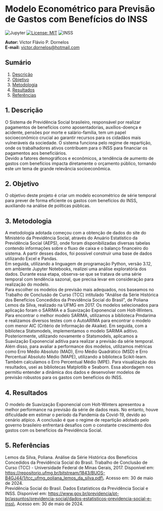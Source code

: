 # Modelo Econométrico para Previsão de Gastos com Benefícios do INSS
![Jupyter](https://img.shields.io/badge/Made%20with-Jupyter-orange?style=for-the-badge&logo=Jupyter)
[![License: MIT](https://img.shields.io/badge/License-MIT-yellow.svg)](https://opensource.org/licenses/MIT)
![INSS](https://admin-blog.grupogen.com.br/app/uploads/sites/2/2021/04/segurados-da-previdencia-social.jpg)

 **Autor:** Victor Flávio P. Dornelos\
**E-mail:** victor.dornelos@hotmail.com

## Sumário
1. [Descrição](https://github.com/victordornelos/Serie_temporal_previdencia_social?tab=readme-ov-file#1-descrição)
2. [Objetivo](https://github.com/victordornelos/Serie_temporal_previdencia_social?tab=readme-ov-file#2-objetivo)
3. [Metodologia](https://github.com/victordornelos/Serie_temporal_previdencia_social?tab=readme-ov-file#3-metodologia)
4. [Resultados](https://github.com/victordornelos/Serie_temporal_previdencia_social?tab=readme-ov-file#4-resultados)
5. [Referências](https://github.com/victordornelos/Serie_temporal_previdencia_social?tab=readme-ov-file#5-referências)

## 1. Descrição

O Sistema de Previdência Social brasileiro, responsável por realizar pagamentos de benefícios como aposentadorias, auxílios-doença e acidente, pensões por morte e salário-família, tem um papel socioeconômico crucial ao garantir recursos para os cidadãos mais vulneráveis da sociedade. O sistema funciona pelo regime de repartição, onde os trabalhadores ativos contribuem para o INSS para financiar os pagamentos aos beneficiários.\
Devido a fatores demográficos e econômicos, a tendência de aumento de gastos com benefícios impacta diretamente o orçamento público, tornando este um tema de grande relevância socioeconômica.

## 2. Objetivo

O objetivo deste projeto é criar um modelo econométrico de série temporal para prever de forma eficiente os gastos com benefícios do INSS, auxiliando na análise de políticas públicas.

## 3. Metodologia
A metodologia adotada começou com a obtenção de dados do site do Ministério da Previdência Social, através do Anuário Estatístico da Previdência Social (AEPS), onde foram disponibilizadas diversas tabelas contendo informações sobre o fluxo de caixa e o balanço financeiro do sistema. A partir desses dados, foi possível construir uma base de dados utilizando Excel e Pandas.\
Em seguida, utilizando a linguagem de programação Python, versão 3.12, em ambiente Jupyter Notebooks, realizei uma análise exploratória dos dados. Durante essa etapa, observa-se que se tratava de uma série temporal com tendência sazonal, que precisa levar em consideração para realização do modelo.\
Para escolher os modelos de previsão mais adequados, nos baseamos no Trabalho de Conclusão de Curso (TCC) intitulado "Análise da Série Histórica dos Benefícios Concedidos da Previdência Social do Brasil", de Poliana Lemos da Silva, realizado na UFMG em 2017. Os modelos selecionados para aplicação foram o SARIMA e a Suavização Exponencial com Holt-Winters.\
Para encontrar o melhor modelo SARIMA, utilizamos a biblioteca Pmdarima e realizamos diversos testes com o AutoARIMA para encontrar o modelo com menor AIC (Critério de Informação de Akaike). Em seguida, com a biblioteca Statsmodels, implementamos o modelo SARIMA aditivo. Posteriormente, utilizando novamente o Statsmodels, aplicamos a Suavização Exponencial aditiva para realizar a previsão da série temporal.\
Além disso, para avaliar a performance dos modelos, utilizamos métricas como Erro Médio Absoluto (MAD), Erro Médio Quadrático (MSD) e Erro Percentual Absoluto Médio (MAPE), utilizando a biblioteca Scikit-learn. Também calculamos o Erro Percentual Médio (MPE). Para visualização dos resultados, usei as bibliotecas Matplotlib e Seaborn. Essa abordagem nos permitiu entender a dinâmica dos dados e desenvolver modelos de previsão robustos para os gastos com benefícios do INSS.

## 4. Resultados

O modelo de Suavização Exponencial com Holt-Winters apresentou a melhor performance na previsão da série de dados reais. No entanto, houve dificuldade em estimar o período da Pandemia da Covid-19, devido ao cenário atípico. A conclusão é que o regime de repartição adotado pelo governo brasileiro enfrentará desafios com o constante crescimento dos gastos com os benefícios da Previdência Social.


## 5. Referências
Lemos da Silva, Poliana. Análise da Série Histórica dos Benefícios Concedidos da Previdência Social do Brasil. Trabalho de Conclusão de Curso (TCC) - Universidade Federal de Minas Gerais, 2017. Disponível em: <https://repositorio.ufmg.br/bitstream/1843/BUOS-B4GJ44/1/tcc_ufmg_poliana_lemos_da_silva.pdf\>. Acesso em: 30 de maio de 2024.\
Previdência Social do Brasil. Dados Estatísticos da Previdência Social e INSS. Disponível em: <https://www.gov.br/previdencia/pt-br/assuntos/previdencia-social/dados-estatisticos-previdencia-social-e-inss\>. Acesso em: 30 de maio de 2024.
